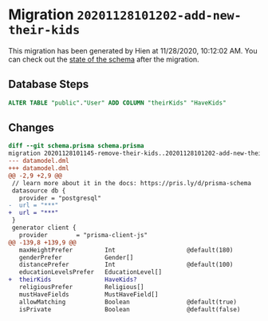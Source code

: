 # Migration `20201128101202-add-new-their-kids`

This migration has been generated by Hien at 11/28/2020, 10:12:02 AM.
You can check out the [state of the schema](./schema.prisma) after the migration.

## Database Steps

```sql
ALTER TABLE "public"."User" ADD COLUMN "theirKids" "HaveKids"  
```

## Changes

```diff
diff --git schema.prisma schema.prisma
migration 20201128101145-remove-their-kids..20201128101202-add-new-their-kids
--- datamodel.dml
+++ datamodel.dml
@@ -2,9 +2,9 @@
 // learn more about it in the docs: https://pris.ly/d/prisma-schema
 datasource db {
   provider = "postgresql"
-  url = "***"
+  url = "***"
 }
 generator client {
   provider        = "prisma-client-js"
@@ -139,8 +139,9 @@
   maxHeightPrefer         Int                    @default(180)
   genderPrefer            Gender[]
   distancePrefer          Int                    @default(100)
   educationLevelsPrefer   EducationLevel[]
+  theirKids               HaveKids?
   religiousPrefer         Religious[]
   mustHaveFields          MustHaveField[]
   allowMatching           Boolean                @default(true)
   isPrivate               Boolean                @default(false)
```


